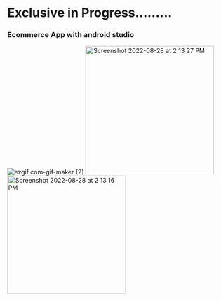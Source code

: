 # Exclusive in Progress.........
### Ecommerce App with android studio
![ezgif com-gif-maker (2)](https://user-images.githubusercontent.com/72886722/184281296-744b7f71-f8d5-40d4-bd25-55c1b60c1828.gif)
 <img height="293" alt="Screenshot 2022-08-28 at 2 13 27 PM" src="https://user-images.githubusercontent.com/72886722/187088652-6a2e4dbd-e7c6-4ef0-b8ac-      e046ead21b17.png">
 <img width="270" alt="Screenshot 2022-08-28 at 2 13 16 PM" src="https://user-images.githubusercontent.com/72886722/187088658-97a7876a-0feb-43c6-8bc5-471330094a89.png">
